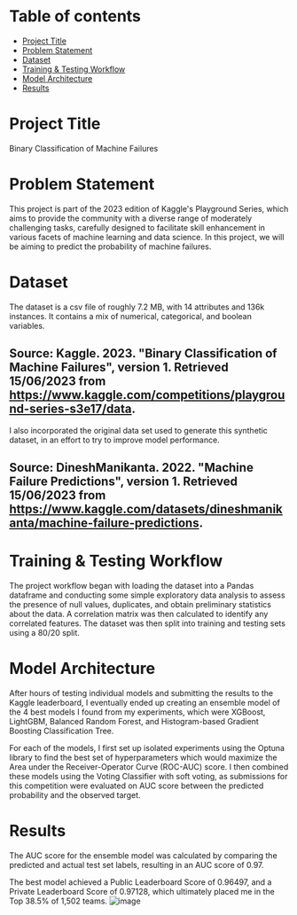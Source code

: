 # Table of contents

- [Project Title](#project-title)
- [Problem Statement](#problem-statement)
- [Dataset](#dataset)
- [Training & Testing Workflow](#training--testing-workflow)
- [Model Architecture](#model-architecture)
- [Results](#results)

# Project Title
Binary Classification of Machine Failures

# Problem Statement
This project is part of the 2023 edition of Kaggle's Playground Series, which aims to provide the community with a diverse range of moderately challenging tasks, carefully designed to facilitate skill enhancement in various facets of machine learning and data science. In this project, we will be aiming to predict the probability of machine failures.

# Dataset
The dataset is a csv file of roughly 7.2 MB, with 14 attributes and 136k instances. It contains a mix of numerical, categorical, and boolean variables.
## Source: Kaggle. 2023. "Binary Classification of Machine Failures", version 1. Retrieved 15/06/2023 from https://www.kaggle.com/competitions/playground-series-s3e17/data.

I also incorporated the original data set used to generate this synthetic dataset, in an effort to try to improve model performance.
## Source: DineshManikanta. 2022. "Machine Failure Predictions", version 1. Retrieved 15/06/2023 from https://www.kaggle.com/datasets/dineshmanikanta/machine-failure-predictions.

# Training & Testing Workflow
The project workflow began with loading the dataset into a Pandas dataframe and conducting some simple exploratory data analysis to assess the presence of null values, duplicates, and obtain preliminary statistics about the data. A correlation matrix was then calculated to identify any correlated features. The dataset was then split into training and testing sets using a 80/20 split. 

# Model Architecture
After hours of testing individual models and submitting the results to the Kaggle leaderboard, I eventually ended up creating an ensemble model of the 4 best models I found from my experiments, which were XGBoost, LightGBM, Balanced Random Forest, and Histogram-based Gradient Boosting Classification Tree. 

For each of the models, I first set up isolated experiments using the Optuna library to find the best set of hyperparameters which would maximize the Area under the Receiver-Operator Curve (ROC-AUC) score.
I then combined these models using the Voting Classifier with soft voting, as submissions for this competition were evaluated on AUC score between the predicted probability and the observed target.

# Results 
The AUC score for the ensemble model was calculated by comparing the predicted and actual test set labels, resulting in an AUC score of 0.97. 

The best model achieved a Public Leaderboard Score of 0.96497, and a Private Leaderboard Score of 0.97128, which ultimately placed me in the Top 38.5% of 1,502 teams.
![image](https://github.com/ashtonkhoo/machine_failure_prediction/assets/54165058/089ececf-5ce0-4afd-a4c3-df5ba27db37c)
